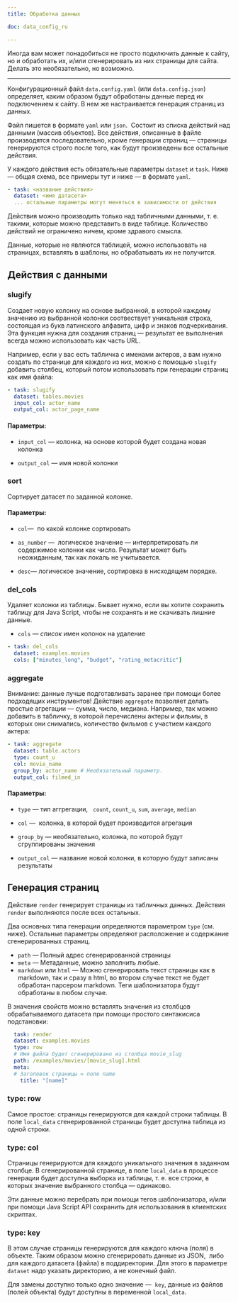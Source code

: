 ```yaml
---
title: Обработка данных

doc: data_config_ru

---
```


Иногда вам может понадобиться не просто подключить данные к сайту, но и обработать их, и/или сгенерировать из них страницы для сайта. Делать это необязательно, но возможно. 

----

Конфигурационный файл `data.config.yaml` (или `data.config.json`) определяет, каким образом будут обработаны данные перед их подключением к сайту. В нем же настраивается генерация страниц из данных. 

Файл пишется в формате `yaml` или `json`.  Состоит из списка действий над данными (массив объектов). Все действия, описанные в файле производятся последовательно, кроме генерации страниц — страницы генерируются строго после того, как будут произведены все остальные действия.

У каждого действия есть обязательные параметры `dataset` и `task`. Ниже — общая схема, все примеры тут и ниже — в формате `yaml`.

```yaml
- task: <название действия>
  dataset: <имя датасета>
  ... остальные параметры могут меняться в зависимости от действия
```

Действия можно производить только над табличными данными, т. е. такими, которые можно представить в виде таблице. Количество действий не ограничено ничем, кроме здравого смысла.

Данные, которые не являются таблицей, можно использовать на страницах, вставлять в шаблоны, но обрабатывать их не получится. 

## Действия с данными

### slugify

Создает новую колонку на основе выбранной, в которой каждому значению из выбранной колонки соотвествует уникальная строка, состоящая из букв латинского алфавита, цифр и знаков подчеркивания. Эта функция нужна для создания страниц — результат ее выполнения всегда можно использовать как часть URL. 

Например, если у вас есть табличка с именами актеров, а вам нужно создать по странице для каждого из них, можно с помощью `slugify` добавить столбец, который потом использовать при генерации страниц как имя файла:

```yaml
- task: slugify
  dataset: tables.movies
  input_col: actor_name
  output_col: actor_page_name
```

#### Параметры:

- `input_col` — колонка, на основе которой будет создана новая колонка

- `output_col` — имя новой колонки

### sort

Сортирует датасет по заданной колонке.

#### Параметры:

- `col`—  по какой колонке сортировать

- `as_number` —  логическое значение — интерпретировать ли содержимое колонки как число. Результат может быть неожиданным, так как локаль не учитывается.

- `desc`— логическое значение, сортировка в нисходящем порядке.

### del_cols

Удаляет колонки из таблицы. Бывает нужно, если вы хотите сохранить таблицу для Java Script, 
чтобы не сохранять и не скачивать лишние данные.

- `cols` — _список_ имен колонок на удаление

```yaml
- task: del_cols
  dataset: examples.movies
  cols: ["minutes_long", "budget", "rating_metacritic"]
```


### aggregate

Внимание: данные лучше подготавливать заранее при помощи более подходящих инструментов! Действие `aggregate` позволяет делать простые агрегации — сумма, число, медиана. Например, так можно добавить в табличку, в которой перечислены актеры и фильмы, в которых они снимались, количество фильмов с участием каждого актера:

```yaml
- task: aggregate
  dataset: table.actors
  type: count_u
  col: movie_name
  group_by: actor_name # Необязательный параметр.
  output_col: filmed_in
```

#### Параметры:

- `type` — тип аггрегации,   `count`, `count_u`, `sum`, `average`, `median`

- `col` —  колонка, в которой будет производится агрегация

- `group_by` — необязательно, колонка, по которой будут сгруппированы значения

- `output_col` — название новой колонки, в которую будут записаны результаты

## Генерация страниц

Действие `render` генерирует страницы из табличных данных. Действия `render` выполняются после всех остальных.

Два основных типа генерации определяются параметром `type`
(см. ниже). Остальные параметры определяют расположение и содержание сгенерированных страниц. 

- `path` — Полный адрес сгенерированной страницы
- `meta` — Метаданные, можно заполнить любые.
- `markdown` или `html` — Можно сгенерировать текст страницы как в markdown, так и сразу в html, во втором случае текст не будет обработан парсером markdown. Теги шаблонизатора будут обработаны в любом случае.

В значения свойств 
можно вставлять значения из столбцов обрабатываемого датасета при помощи простого синтакисиса подстановки:

```yaml
  task: render
  dataset: examples.movies
  type: row
  # Имя файла будет сгенерировано из столбца movie_slug
  path: /examples/movies/[movie_slug].html
  meta:
  # Заголовок страницы = поле name
    title: "[name]"
```


### type: row 

Самое простое: страницы генерируются для каждой строки таблицы. В поле `local_data`  сгенерированной страницы будет
доступна таблица из одной строки. 

### type: col

Страницы генерируются для каждого уникального значения в заданном столбце. В сгенерированной странице, в поле `local_data` в процессе генерации будет доступна выборка из таблицы, т. е. все строки, в которых значение выбранного 
столбца — одинаково. 

Эти данные можно перебрать при помощи тегов шаблонизатора, и/или при помощи Java Script API 
сохранить для использования в клиентских скриптах.

### type: key

В этом случае страницы генерируются для каждого ключа (поля) в объекте. Таким образом можно сгенерировать 
данные из JSON,  либо для каждого датасета (файла) в поддиректории.
Для этого в параметре `dataset` надо указать директорию, а не конечный файл.

Для замены доступно только одно значение —  `key`, данные из файлов (полей объекта) будут доступны в переменной `local_data`.

